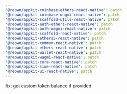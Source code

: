 ```yaml
---
'@reown/appkit-coinbase-ethers-react-native': patch
'@reown/appkit-coinbase-wagmi-react-native': patch
'@reown/appkit-scaffold-utils-react-native': patch
'@reown/appkit-auth-ethers-react-native': patch
'@reown/appkit-auth-wagmi-react-native': patch
'@reown/appkit-scaffold-react-native': patch
'@reown/appkit-ethers5-react-native': patch
'@reown/appkit-common-react-native': patch
'@reown/appkit-ethers-react-native': patch
'@reown/appkit-wallet-react-native': patch
'@reown/appkit-wagmi-react-native': patch
'@reown/appkit-core-react-native': patch
'@reown/appkit-siwe-react-native': patch
'@reown/appkit-ui-react-native': patch
---
```


fix: get custom token balance if provided
